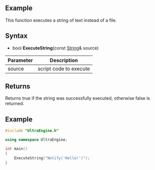 ## Example

This function executes a string of text instead of a file.

## Syntax

- bool **ExecuteString**(const [String](String)& source)

| Parameter | Description |
|---|---|
| source | script code to execute |

## Returns

Returns true if the string was successfully executed, otherwise false is returned.

## Example

```c++
#include "UltraEngine.h"

using namespace UltraEngine;

int main()
{
	ExecuteString("Notify('Hello!')");
}
```
